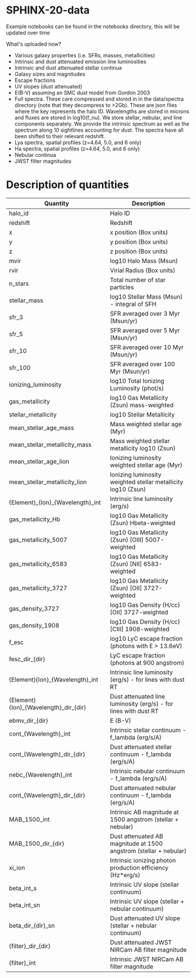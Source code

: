 # SPHINX-20-data

Example notebooks can be found in the notebooks directory, this will be updated over time

What's uploaded now?
- Various galaxy properties (i.e. SFRs, masses, metallicities)
- Intrinsic and dust attenuated emission line luminosities
- Intrinsic and dust attenuated stellar continua
- Galaxy sizes and magnitudes
- Escape fractions
- UV slopes (dust attenuated)
- E(B-V) assuming an SMC dust model from Gordon 2003
- Full spectra. These care compressed and stored in in the data/spectra directory (note that they decompress to >2Gb). These are json files where the key represents the halo ID. Wavelengths are stored in microns and fluxes are stored in log10(f_nu). We store stellar, nebular, and line components separately. We provide the intrinsic spectrum as well as the spectrum along 10 sightlines accounting for dust. The spectra have all been shifted to their relevant redshift.
- Lya spectra, spatial profiles (z=4.64, 5.0, and 6 only) 
- Ha spectra, spatial profiles (z=4.64, 5.0, and 6 only) 
- Nebular continua  
- JWST filter magnitudes

# Description of quantities
| Quantity | Description |
| ----------- | ----------- |
| halo\_id | Halo ID |
| redshift | Redshift | 
| x | x position (Box units) |
| y | y position (Box units) |
| z | z position (Box units) |
| mvir | log10 Halo Mass (Msun) |
| rvir | Virial Radius (Box units) |
| n\_stars | Total number of star particles |
| stellar\_mass | log10 Stellar Mass (Msun) - integral of SFH |
| sfr\_3 | SFR averaged over 3 Myr (Msun/yr) |
| sfr\_5 | SFR averaged over 5 Myr (Msun/yr) |
| sfr\_10 | SFR averaged over 10 Myr (Msun/yr) |
| sfr\_100 | SFR averaged over 100 Myr (Msun/yr) |
| ionizing\_luminosity | log10 Total Ionizing Luminosity (phot/s) |
| gas\_metallicity | log10 Gas Metallicity (Zsun) mass-weighted |
| stellar\_metallicity | log10 Stellar Metallicity |
| mean\_stellar\_age\_mass | Mass weighted stellar age (Myr) |
| mean\_stellar\_metallicity\_mass | Mass weighted stellar metallicity log10 (Zsun) |
| mean\_stellar\_age\_lion | Ionizing luminosity weighted stellar age (Myr) |
| mean\_stellar\_metallicity\_lion | Ionizing luminosity weighted stellar metallicity log10 (Zsun) |
| {Element}\_{Ion}\_{Wavelength}\_int | Intrinsic line luminosity (erg/s)  |
| gas\_metallicity\_Hb | log10 Gas Metallicity (Zsun) Hbeta-weighted |
| gas\_metallicity\_5007 | log10 Gas Metallicity (Zsun) [OIII] 5007-weighted |
| gas\_metallicity\_6583 | log10 Gas Metallicity (Zsun) [NII] 6583-weighted |
| gas\_metallicity\_3727 | log10 Gas Metallicity (Zsun) [OII] 3727-weighted |
| gas\_density\_3727 | log10 Gas Density (H/cc) [OII] 3727-weighted |
| gas\_density\_1908 | log10 Gas Density (H/cc) [CIII] 1908-weighted |
| f\_esc | log10 LyC escape fraction (photons with E > 13.6eV) |
| fesc\_dir\_{dir} | LyC escape fraction (photons at 900 angstrom) |
| {Element}{Ion}\_{Wavelength}\_int | Intrinsic line luminosity (erg/s) - for lines with dust RT |
| {Element}{Ion}\_{Wavelength}\_dir\_{dir} | Dust attenuated line luminosity (erg/s) - for lines with dust RT |
| ebmv\_dir\_{dir} | E (B-V) |
| cont\_{Wavelength}_int | Intrinsic stellar continuum - f_lambda (erg/s/A) |
| cont\_{Wavelength}\_dir\_{dir} | Dust attenuated stellar continuum - f_lambda (erg/s/A) |
| nebc\_{Wavelength}\_int | Intrinsic nebular continuum - f_lambda (erg/s/A) |
| cont\_{Wavelength}\_dir\_{dir} | Dust attenuated nebular continuum - f_lambda (erg/s/A) |
| MAB_1500\_int | Intrinsic AB magnitude at 1500 angstrom (stellar + nebular) |
| MAB_1500\_dir\_{dir} | Dust attenuated AB magnitude at 1500 angstrom (stellar + nebular) |
| xi\_ion | Intrinsic ionizing photon production efficiency (Hz*erg/s) |
| beta\_int\_s | Intrinsic UV slope  (stellar continuum) |
| beta\_int\_sn | Intrinsic UV slope  (stellar + nebular continuum) |
| beta\_dir\_{dir}\_sn | Dust attenuated UV slope (stellar + nebular continuum) |
| {filter}\_dir\_{dir} | Dust attenuated JWST NIRCam AB filter magnitude |
| {filter}\_int | Intrinsic JWST NIRCam AB filter magnitude |
